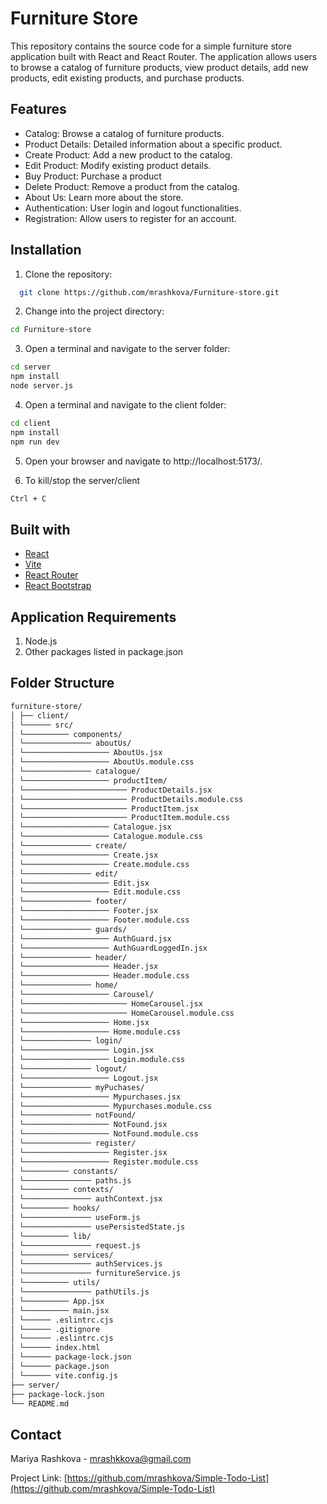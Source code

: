 # Furniture Store

This repository contains the source code for a simple furniture store application built with React and React Router. The application allows users to browse a catalog of furniture products, view product details, add new products, edit existing products, and purchase products.

## Features

- Catalog: Browse a catalog of furniture products.
- Product Details: Detailed information about a specific product.
- Create Product: Add a new product to the catalog.
- Edit Product: Modify existing product details.
- Buy Product: Purchase a product
- Delete Product: Remove a product from the catalog.
- About Us: Learn more about the store.
- Authentication: User login and logout functionalities.
- Registration: Allow users to register for an account.

## Installation

1. Clone the repository:

```bash
  git clone https://github.com/mrashkova/Furniture-store.git

```

2. Change into the project directory:

```bash
cd Furniture-store
```

3. Open a terminal and navigate to the server folder:

```bash
cd server
npm install
node server.js

```

4. Open a terminal and navigate to the client folder:

```bash
cd client
npm install
npm run dev
```

5. Open your browser and navigate to http://localhost:5173/.

6. To kill/stop the server/client

```bash
Ctrl + C
```

## Built with

- [React](https://react.dev/)
- [Vite](https://vitejs.dev/)
- [React Router](https://reactrouter.com/en/main)
- [React Bootstrap](https://react-bootstrap.netlify.app/)

## Application Requirements

1. Node.js
2. Other packages listed in package.json

## Folder Structure

```bash
furniture-store/
│ ├── client/
│ └────── src/
│ └────────── components/
│ └─────────────── aboutUs/
│ └─────────────────── AboutUs.jsx
│ └─────────────────── AboutUs.module.css
│ └─────────────── catalogue/
│ └─────────────────── productItem/
│ └─────────────────────── ProductDetails.jsx
│ └─────────────────────── ProductDetails.module.css
│ └─────────────────────── ProductItem.jsx
│ └─────────────────────── ProductItem.module.css
│ └─────────────────── Catalogue.jsx
│ └─────────────────── Catalogue.module.css
│ └─────────────── create/
│ └─────────────────── Create.jsx
│ └─────────────────── Create.module.css
│ └─────────────── edit/
│ └─────────────────── Edit.jsx
│ └─────────────────── Edit.module.css
│ └─────────────── footer/
│ └─────────────────── Footer.jsx
│ └─────────────────── Footer.module.css
│ └─────────────── guards/
│ └─────────────────── AuthGuard.jsx
│ └─────────────────── AuthGuardLoggedIn.jsx
│ └─────────────── header/
│ └─────────────────── Header.jsx
│ └─────────────────── Header.module.css
│ └─────────────── home/
│ └─────────────────── Carousel/
│ └─────────────────────── HomeCarousel.jsx
│ └─────────────────────── HomeCarousel.module.css
│ └─────────────────── Home.jsx
│ └─────────────────── Home.module.css
│ └─────────────── login/
│ └─────────────────── Login.jsx
│ └─────────────────── Login.module.css
│ └─────────────── logout/
│ └─────────────────── Logout.jsx
│ └─────────────── myPuchases/
│ └─────────────────── Mypurchases.jsx
│ └─────────────────── Mypurchases.module.css
│ └─────────────── notFound/
│ └─────────────────── NotFound.jsx
│ └─────────────────── NotFound.module.css
│ └─────────────── register/
│ └─────────────────── Register.jsx
│ └─────────────────── Register.module.css
│ └────────── constants/
│ └─────────────── paths.js
│ └────────── contexts/
│ └─────────────── authContext.jsx
│ └────────── hooks/
│ └─────────────── useForm.js
│ └─────────────── usePersistedState.js
│ └────────── lib/
│ └─────────────── request.js
│ └────────── services/
│ └─────────────── authServices.js
│ └─────────────── furnitureService.js
│ └────────── utils/
│ └─────────────── pathUtils.js
│ └────────── App.jsx
│ └────────── main.jsx
│ └────── .eslintrc.cjs
│ └────── .gitignore
│ └────── .eslintrc.cjs
│ └────── index.html
│ └────── package-lock.json
│ └────── package.json
│ └────── vite.config.js
├── server/
├── package-lock.json
└── README.md
```

## Contact

Mariya Rashkova - mrashkkova@gmail.com

Project Link: [https://github.com/mrashkova/Simple-Todo-List](https://github.com/mrashkova/Simple-Todo-List)
